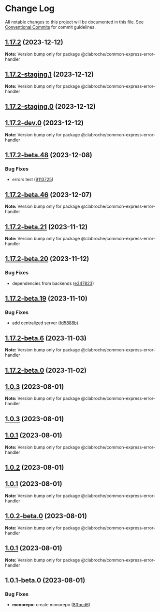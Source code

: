 # Change Log

All notable changes to this project will be documented in this file.
See [Conventional Commits](https://conventionalcommits.org) for commit guidelines.

## [1.17.2](https://github.com/addworking/monorepo/compare/v1.17.2-staging.1...v1.17.2) (2023-12-12)

**Note:** Version bump only for package @clabroche/common-express-error-handler

## [1.17.2-staging.1](https://github.com/addworking/monorepo/compare/v1.17.2-staging.0...v1.17.2-staging.1) (2023-12-12)

**Note:** Version bump only for package @clabroche/common-express-error-handler

## [1.17.2-staging.0](https://github.com/addworking/monorepo/compare/v1.17.2-beta.51...v1.17.2-staging.0) (2023-12-12)

## [1.17.2-dev.0](https://github.com/addworking/monorepo/compare/v1.17.2-beta.51...v1.17.2-dev.0) (2023-12-12)

**Note:** Version bump only for package @clabroche/common-express-error-handler

## [1.17.2-beta.48](https://github.com/addworking/monorepo/compare/v1.17.2-beta.47...v1.17.2-beta.48) (2023-12-08)

### Bug Fixes

* errors test ([9113725](https://github.com/addworking/monorepo/commit/91137255b1e99dd06cdeda559585bf50408a2148))

## [1.17.2-beta.46](https://github.com/addworking/monorepo/compare/v1.17.2-beta.45...v1.17.2-beta.46) (2023-12-07)

**Note:** Version bump only for package @clabroche/common-express-error-handler

## [1.17.2-beta.21](https://github.com/addworking/monorepo/compare/v1.17.2-beta.20...v1.17.2-beta.21) (2023-11-12)

**Note:** Version bump only for package @clabroche/common-express-error-handler

## [1.17.2-beta.20](https://github.com/addworking/monorepo/compare/v1.17.2-beta.19...v1.17.2-beta.20) (2023-11-12)

### Bug Fixes

* dependencies from backends ([e347823](https://github.com/addworking/monorepo/commit/e347823a201871f380da3e9c82a266adf1015113))

## [1.17.2-beta.19](https://github.com/addworking/monorepo/compare/v1.17.2-beta.18...v1.17.2-beta.19) (2023-11-10)

### Bug Fixes

* add centralized server ([fd5888b](https://github.com/addworking/monorepo/commit/fd5888b3f2b0ee34fe512d1c8e8e1a82bd574986))

## [1.17.2-beta.6](https://github.com/addworking/monorepo/compare/v1.17.2-beta.5...v1.17.2-beta.6) (2023-11-03)

**Note:** Version bump only for package @clabroche/common-express-error-handler

## [1.17.2-beta.0](https://github.com/addworking/monorepo/compare/v1.0.4-beta.0...v1.17.2-beta.0) (2023-11-02)

## [1.0.3](https://github.com/addworking/monorepo/compare/v1.0.2-beta.1...v1.0.3) (2023-08-01)

**Note:** Version bump only for package @clabroche/common-express-error-handler

## [1.0.3](https://github.com/addworking/monorepo/compare/v1.0.2-beta.1...v1.0.3) (2023-08-01)

## [1.0.1](https://github.com/addworking/monorepo/compare/v1.0.1-beta.0...v1.0.1) (2023-08-01)

**Note:** Version bump only for package @clabroche/common-express-error-handler

## [1.0.2](https://github.com/addworking/monorepo/compare/v1.0.2-beta.1...v1.0.2) (2023-08-01)

## [1.0.1](https://github.com/addworking/monorepo/compare/v1.0.1-beta.0...v1.0.1) (2023-08-01)

**Note:** Version bump only for package @clabroche/common-express-error-handler

## [1.0.2-beta.0](https://github.com/addworking/monorepo/compare/v1.0.1-beta.0...v1.0.2-beta.0) (2023-08-01)

**Note:** Version bump only for package @clabroche/common-express-error-handler

## [1.0.1](https://github.com/addworking/monorepo/compare/v1.0.1-beta.0...v1.0.1) (2023-08-01)

**Note:** Version bump only for package @clabroche/common-express-error-handler

## 1.0.1-beta.0 (2023-08-01)

### Bug Fixes

* **monorepo:** create monorepo ([8ffbcd6](https://github.com/addworking/monorepo/commit/8ffbcd6b2befaafbc392cc9e418f868b8a074467))
